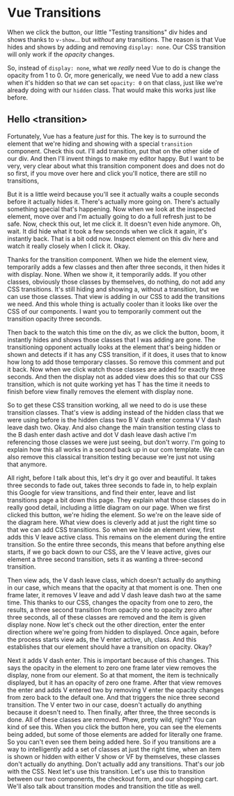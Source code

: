 # Vue Transitions

When we click the button, our little "Testing transitions" div hides and shows
thanks to `v-show`... but *without* any transitions. The reason is that Vue
hides and shows by adding and removing `display: none`. Our CSS transition will
only work if the *opacity* changes.

So, instead of `display: none`, what we *really* need Vue to do is change the
opacity from 1 to 0. Or, more generically, we need Vue to add a new class when
it's hidden so that *we* can set `opacity: 0` on that class, just like we're
already doing with our `hidden` class. That would make this works just like before.

## Hello &lt;transition&gt;

Fortunately, Vue has a feature *just* for this. The key is to surround the
element that we're hiding and showing with a special `transition` component. Check this
out. I'll add transition, put that on the other side of our div. And then I'll invent
things to make my editor happy. But I want to be very, very clear about what this
transition component does and does not do so first, if you move over here and click
you'll notice, there are still no transitions,

But it is a little weird because you'll see it actually waits a couple seconds before
it actually hides it. There's actually more going on. There's actually something
special that's happening. Now when we look at the inspected element, move over and
I'm actually going to do a full refresh just to be safe. Now, check this out, let me
click it. It doesn't even hide anymore. Oh, wait. It did hide what it took a few
seconds when we click it again, it's instantly back. That is a bit odd now. Inspect
element on this div here and watch it really closely when I click it. Okay.

Thanks for the transition component. When we hide the element view, temporarily adds
a few classes and then after three seconds, it then hides it with display. None. When
we show it, it temporarily adds. If you other classes, obviously those classes by
themselves, do nothing, do not add any CSS transitions. It's still hiding and showing
a, without a transition, but we can use those classes. That view is adding in our CSS
to add the transitions we need. And this whole thing is actually cooler than it looks
like over the CSS of our components. I want you to temporarily comment out the
transition opacity three seconds.

Then back to the watch this time on the div, as we click the button, boom, it
instantly hides and shows those classes that I was adding are gone. The transitioning
opponent actually looks at the element that's being hidden or shown and detects if it
has any CSS transition, if it does, it uses that to know how long to add those
temporary classes. So remove this comment and put it back. Now when we click watch
those classes are added for exactly three seconds. And then the display not as added
view does this so that our CSS transition, which is not quite working yet has T has
the time it needs to finish before view finally removes the element with display
none.

So to get these CSS transition working, all we need to do is use these transition
classes. That's view is adding instead of the hidden class that we were using before
is the hidden class two B V dash enter comma V V dash leave dash two. Okay. And also
change the main transition testing class to the B dash enter dash active and dot V
dash leave dash active I'm referencing those classes we were just seeing, but don't
worry. I'm going to explain how this all works in a second back up in our com
template. We can also remove this classical transition testing because we're just not
using that anymore.

All right, before I talk about this, let's dry it go over and beautiful. It takes
three seconds to fade out, takes three seconds to fade in, to help explain this
Google for view transitions, and find their enter, leave and list transitions page a
bit down this page. They explain what those classes do in really good detail,
including a little diagram on our page. When we first clicked this button, we're
hiding the element. So we're on the leave side of the diagram here. What view does is
cleverly add at just the right time so that we can add CSS transitions. So when we
hide an element view, first adds this V leave active class. This remains on the
element during the entire transition. So the entire three seconds, this means that
before anything else starts, if we go back down to our CSS, are the V leave active,
gives our element a three second transition, sets it as wanting a three-second
transition.

Then view ads, the V dash leave class, which doesn't actually do anything in our
case, which means that the opacity at that moment is one. Then one frame later, it
removes V leave and add V dash leave dash two at the same time. This thanks to our
CSS, changes the opacity from one to zero, the results, a three second transition
from opacity one to opacity zero after three seconds, all of these classes are
removed and the item is given display none. Now let's check out the other direction,
enter the enter direction where we're going from hidden to displayed. Once again,
before the process starts view ads, the V enter active, uh, class. And this
establishes that our element should have a transition on opacity. Okay?

Next it adds V dash enter. This is important because of this changes. This says the
opacity in the element to zero one frame later view removes the display, none from
our element. So at that moment, the item is technically displayed, but it has an
opacity of zero one frame. After that view removes the enter and adds V entered two
by removing V enter the opacity changes from zero back to the default one. And that
triggers the nice three second transition. The V enter two in our case, doesn't
actually do anything because it doesn't need to. Then finally, after three, the three
seconds is done. All of these classes are removed. Phew, pretty wild, right? You can
kind of see this. When you click the button here, you can see the elements being
added, but some of those elements are added for literally one frame. So you can't
even see them being added here. So if you transitions are a way to intelligently add
a set of classes at just the right time, when an item is shown or hidden with either
V show or VF by themselves, these classes don't actually do anything. Don't actually
add any transitions. That's our job with the CSS. Next let's use this transition.
Let's use this to transition between our two components, the checkout form, and our
shopping cart. We'll also talk about transition modes and transition the title as
well.
